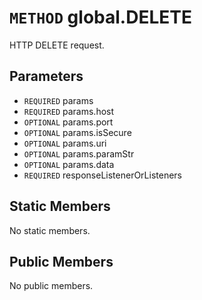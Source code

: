 # `METHOD` global.DELETE
HTTP DELETE request.

## Parameters
* `REQUIRED` params 
* `REQUIRED` params.host 
* `OPTIONAL` params.port 
* `OPTIONAL` params.isSecure 
* `OPTIONAL` params.uri 
* `OPTIONAL` params.paramStr 
* `OPTIONAL` params.data 
* `REQUIRED` responseListenerOrListeners 

## Static Members
No static members.

## Public Members
No public members.
